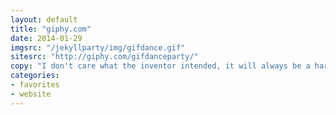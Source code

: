 ```yaml
---
layout: default
title: "giphy.com"
date: 2014-01-29
imgsrc: "/jekyllparty/img/gifdance.gif"
sitesrc: "http://giphy.com/gifdanceparty/"
copy: "I don't care what the inventor intended, it will always be a hard g to me."
categories:
- favorites
- website
---
```


    
